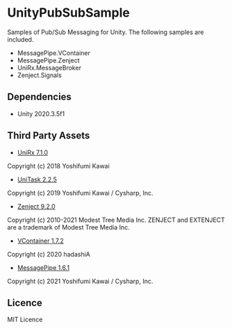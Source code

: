 # UnityPubSubSample

Samples of Pub/Sub Messaging for Unity.
The following samples are included.

- MessagePipe.VContainer
- MessagePipe.Zenject
- UniRx.MessageBroker
- Zenject.Signals

## Dependencies

* Unity 2020.3.5f1

## Third Party Assets

* [UniRx 7.1.0](https://github.com/neuecc/UniRx)

Copyright (c) 2018 Yoshifumi Kawai

* [UniTask 2.2.5](https://github.com/Cysharp/UniTask)

Copyright (c) 2019 Yoshifumi Kawai / Cysharp, Inc.

* [Zenject 9.2.0](https://github.com/modesttree/Zenject)

Copyright (c) 2010-2021 Modest Tree Media Inc. ZENJECT and EXTENJECT are a trademark of Modest Tree Media Inc.

* [VContainer 1.7.2](https://github.com/hadashiA/VContainer)

Copyright (c) 2020 hadashiA

* [MessagePipe 1.6.1](https://github.com/Cysharp/MessagePipe)

Copyright (c) 2021 Yoshifumi Kawai / Cysharp, Inc.

## Licence

MIT Licence
